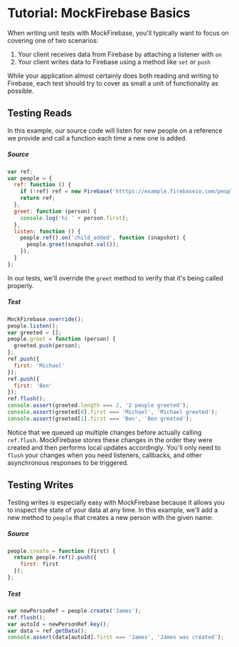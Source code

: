 # Tutorial: MockFirebase Basics

When writing unit tests with MockFirebase, you'll typically want to focus on covering one of two scenarios:

1. Your client receives data from Firebase by attaching a listener with `on`
2. Your client writes data to Firebase using a method like `set` or `push`

While your application almost certainly does both reading and writing to Firebase, each test should try to cover as small a unit of functionality as possible.

## Testing Reads

In this example, our source code will listen for new people on a reference we provide and call a function each time a new one is added. 

##### Source

```js
var ref;
var people = {
  ref: function () {
    if (!ref) ref = new Firebase('htttps://example.firebaseio.com/people');
    return ref;
  },
  greet: function (person) {
    console.log('hi ' + person.first);
  },
  listen: function () {
    people.ref().on('child_added', function (snapshot) {
      people.greet(snapshot.val());
    });
  }
};
```

In our tests, we'll override the `greet` method to verify that it's being called properly.

##### Test

```js
MockFirebase.override();
people.listen();
var greeted = [];
people.greet = function (person) {
  greeted.push(person);
};
ref.push({
  first: 'Michael'
});
ref.push({
  first: 'Ben'
});
ref.flush();
console.assert(greeted.length === 2, '2 people greeted');
console.assert(greeted[0].first === 'Michael', 'Michael greeted');
console.assert(greeted[1].first === 'Ben', 'Ben greeted');
```

Notice that we queued up multiple changes before actually calling `ref.flush`. MockFirebase stores these changes in the order they were created and then performs local updates accordingly. You'll only need to `flush` your changes when you need listeners, callbacks, and other asynchronous responses to be triggered.

## Testing Writes

Testing writes is especially easy with MockFirebase because it allows you to inspect the state of your data at any time. In this example, we'll add a new method to `people` that creates a new person with the given name:

##### Source

```js
people.create = function (first) {
  return people.ref().push({
    first: first
  });
};
```

##### Test

```js
var newPersonRef = people.create('James');
ref.flush();
var autoId = newPersonRef.key();
var data = ref.getData();
console.assert(data[autoId].first === 'James', 'James was created');
```
